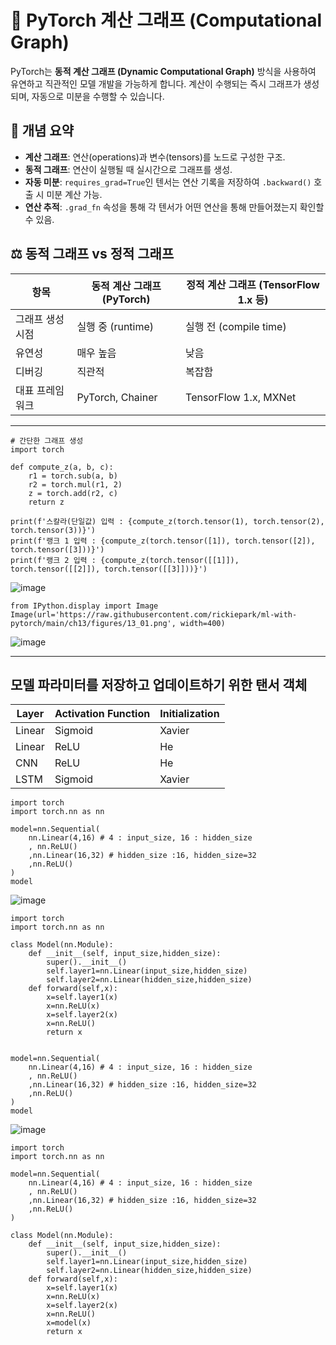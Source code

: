 # 🔢 PyTorch 계산 그래프 (Computational Graph)

PyTorch는 **동적 계산 그래프 (Dynamic Computational Graph)** 방식을 사용하여 유연하고 직관적인 모델 개발을 가능하게 합니다. 계산이 수행되는 즉시 그래프가 생성되며, 자동으로 미분을 수행할 수 있습니다.

## 📘 개념 요약

- **계산 그래프**: 연산(operations)과 변수(tensors)를 노드로 구성한 구조.
- **동적 그래프**: 연산이 실행될 때 실시간으로 그래프를 생성.
- **자동 미분**: `requires_grad=True`인 텐서는 연산 기록을 저장하여 `.backward()` 호출 시 미분 계산 가능.
- **연산 추적**: `.grad_fn` 속성을 통해 각 텐서가 어떤 연산을 통해 만들어졌는지 확인할 수 있음.

## ⚖️ 동적 그래프 vs 정적 그래프

| 항목             | 동적 계산 그래프 (PyTorch) | 정적 계산 그래프 (TensorFlow 1.x 등) |
|------------------|-----------------------------|----------------------------------------|
| 그래프 생성 시점 | 실행 중 (runtime)           | 실행 전 (compile time)                 |
| 유연성           | 매우 높음                   | 낮음                                   |
| 디버깅           | 직관적                      | 복잡함                                 |
| 대표 프레임워크  | PyTorch, Chainer            | TensorFlow 1.x, MXNet                  |

---
```
# 간단한 그래프 생성
import torch

def compute_z(a, b, c):
    r1 = torch.sub(a, b)
    r2 = torch.mul(r1, 2)
    z = torch.add(r2, c)
    return z

print(f'스칼라(단일값) 입력 : {compute_z(torch.tensor(1), torch.tensor(2), torch.tensor(3))}')
print(f'랭크 1 입력 : {compute_z(torch.tensor([1]), torch.tensor([2]), torch.tensor([3]))}')
print(f'랭크 2 입력 : {compute_z(torch.tensor([[1]]), torch.tensor([[2]]), torch.tensor([[3]]))}')
```
![image](https://github.com/user-attachments/assets/bc623808-8c3b-4fba-8df3-4b8cdc86c5ef)

```
from IPython.display import Image
Image(url='https://raw.githubusercontent.com/rickiepark/ml-with-pytorch/main/ch13/figures/13_01.png', width=400)
```
![image](https://github.com/user-attachments/assets/a6947987-4f87-4eed-87fa-b8c544daaca8)

---
## 모델 파라미터를 저장하고 업데이트하기 위한 탠서 객체

| **Layer**         | **Activation Function** | **Initialization**   |
|-------------------|-------------------------|----------------------|
| Linear            | Sigmoid                 | Xavier               |
| Linear            | ReLU                    | He                   |
| CNN               | ReLU                    | He                   |
| LSTM              | Sigmoid                 | Xavier               |

```
import torch
import torch.nn as nn

model=nn.Sequential(
    nn.Linear(4,16) # 4 : input_size, 16 : hidden_size
    , nn.ReLU()
    ,nn.Linear(16,32) # hidden_size :16, hidden_size=32
    ,nn.ReLU()
)
model
```
![image](https://github.com/user-attachments/assets/9340ffb8-9647-4454-b7d3-84485fe86b36)

```
import torch
import torch.nn as nn

class Model(nn.Module):
    def __init__(self, input_size,hidden_size):
        super().__init__()
        self.layer1=nn.Linear(input_size,hidden_size)
        self.layer2=nn.Linear(hidden_size,hidden_size)
    def forward(self,x):
        x=self.layer1(x)
        x=nn.ReLU(x)
        x=self.layer2(x)
        x=nn.ReLU()
        return x
        
        
model=nn.Sequential(
    nn.Linear(4,16) # 4 : input_size, 16 : hidden_size
    , nn.ReLU()
    ,nn.Linear(16,32) # hidden_size :16, hidden_size=32
    ,nn.ReLU()
)
model
```
![image](https://github.com/user-attachments/assets/55ed987b-07b4-4623-a43e-194c8e279fb2)

```
import torch
import torch.nn as nn

model=nn.Sequential(
    nn.Linear(4,16) # 4 : input_size, 16 : hidden_size
    , nn.ReLU()
    ,nn.Linear(16,32) # hidden_size :16, hidden_size=32
    ,nn.ReLU()
)

class Model(nn.Module):
    def __init__(self, input_size,hidden_size):
        super().__init__()
        self.layer1=nn.Linear(input_size,hidden_size)
        self.layer2=nn.Linear(hidden_size,hidden_size)
    def forward(self,x):
        x=self.layer1(x)
        x=nn.ReLU(x)
        x=self.layer2(x)
        x=nn.ReLU()
        x=model(x)
        return x
```
